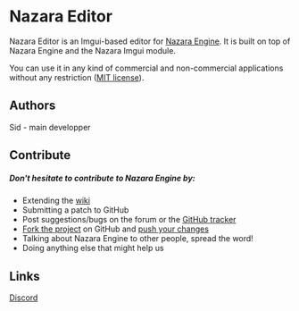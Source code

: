 ﻿# Nazara Editor

Nazara Editor is an Imgui-based editor for [Nazara Engine](https://github.com/NazaraEngine/NazaraEngine).
It is built on top of Nazara Engine and the Nazara Imgui module.

You can use it in any kind of commercial and non-commercial applications without any restriction ([MIT license](http://opensource.org/licenses/MIT)).

## Authors

Sid - main developper

## Contribute

##### Don't hesitate to contribute to Nazara Engine by:
- Extending the [wiki](https://github.com/NazaraEngine/NazaraEngine/wiki)
- Submitting a patch to GitHub  
- Post suggestions/bugs on the forum or the [GitHub tracker](https://github.com/NazaraEngine/NazaraEngine/issues)    
- [Fork the project](https://github.com/NazaraEngine/NazaraEngine/fork) on GitHub and [push your changes](https://github.com/NazaraEngine/NazaraEngine/pulls)  
- Talking about Nazara Engine to other people, spread the word!  
- Doing anything else that might help us

## Links

[Discord](https://discord.gg/MvwNx73)  